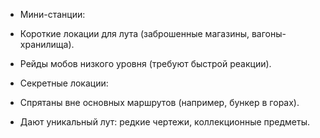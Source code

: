 
- Мини-станции:

- Короткие локации для лута (заброшенные магазины, вагоны-хранилища).
   
- Рейды мобов низкого уровня (требуют быстрой реакции).
   
- Секретные локации:

- Спрятаны вне основных маршрутов (например, бункер в горах).
   
- Дают уникальный лут: редкие чертежи, коллекционные предметы.
